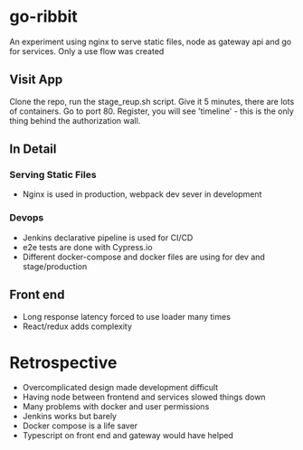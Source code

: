 # go-ribbit
An experiment using nginx to serve static files, node as gateway api and go for services. Only a use flow was created

## Visit App

Clone the repo, run the stage_reup.sh script. Give it 5 minutes, there are lots of containers. Go to port 80. Register, you
will see 'timeline' - this is the only thing behind the authorization wall.

## In Detail

### Serving Static Files
* Nginx is used in production, webpack dev sever in development

### Devops
* Jenkins declarative pipeline is used for CI/CD
* e2e tests are done with Cypress.io
* Different docker-compose and docker files are using for dev and stage/production

## Front end
* Long response latency forced to use loader many times
* React/redux adds complexity

# Retrospective
* Overcomplicated design made development difficult
* Having node between frontend and services slowed things down
* Many problems with docker and user permissions
* Jenkins works but barely
* Docker compose is a life saver
* Typescript on front end and gateway would have helped
